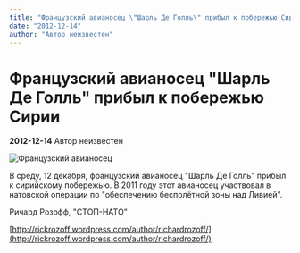 ```yaml
---
title: "Французский авианосец \"Шарль Де Голль\" прибыл к побережью Сирии"
date: "2012-12-14"
author: "Автор неизвестен"
---
```


# Французский авианосец "Шарль Де Голль" прибыл к побережью Сирии

**2012-12-14** Автор неизвестен

![Французский авианосец](http://rickrozoff.files.wordpress.com/2012/12/degaulle1.jpg?w=595)

В среду, 12 декабря, французский авианосец "Шарль Де Голль" прибыл к сирийскому побережью. В 2011 году этот авианосец участвовал в натовской операции по "обеспечению бесполётной зоны над Ливией".

Ричард Розофф, "СТОП-НАТО"

[http://rickrozoff.wordpress.com/author/richardrozoff/](http://rickrozoff.wordpress.com/author/richardrozoff/)